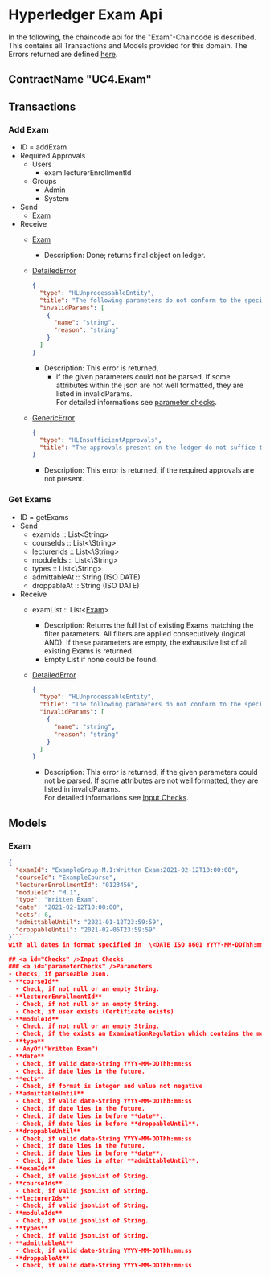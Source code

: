 # Hyperledger Exam Api

In the following, the chaincode api for the "Exam"-Chaincode is described.
This contains all Transactions and Models provided for this domain.
The Errors returned are defined [here](errors.md#Errors).

## ContractName "UC4.Exam"

## Transactions

### Add Exam
- ID = addExam
- Required Approvals
  - Users
    - exam.lecturerEnrollmentId
  - Groups
    - Admin
    - System
- Send
    - [Exam](#Exam)
- Receive
    - [Exam](#Exam)
      -  Description: Done; returns final object on ledger.
    - [DetailedError](errors.md#DetailedError) 
      ```json
      {
        "type": "HLUnprocessableEntity",
        "title": "The following parameters do not conform to the specified format",
        "invalidParams": [
          {
            "name": "string",
            "reason": "string"
          }
        ]
      }
      ```
       - Description: This error is returned, 
         - if the given parameters could not be parsed. If some attributes within the json are not well formatted, they are listed in invalidParams.  
            For detailed informations see [parameter checks](#parameterChecks).
    
    - [GenericError](errors.md#GenericError) 
      ```json
      {
        "type": "HLInsufficientApprovals",
        "title": "The approvals present on the ledger do not suffice to execute this transaction"
      }
      ```
      - Description: This error is returned, if the required approvals are not present.

### Get Exams
- ID = getExams
- Send
    - examIds :: List\<String\>
    - courseIds :: List<\String\>
    - lecturerIds :: List<\String\>
    - moduleIds :: List<\String\>
    - types :: List<\String\>
    - admittableAt :: String (ISO DATE)
    - droppableAt :: String (ISO DATE)
- Receive
    - examList :: List\<[Exam](#Exam)\>
      - Description: Returns the full list of existing Exams matching the filter parameters.
        All filters are applied consecutively (logical AND).
        If these parameters are empty, the exhaustive list of all existing Exams is returned.
      - Empty List if none could be found.

    - [DetailedError](errors.md#DetailedError) 
      ```json
      {
        "type": "HLUnprocessableEntity",
        "title": "The following parameters do not conform to the specified format",
        "invalidParams": [
          {
            "name": "string",
            "reason": "string"
          }
        ]
      }
      ```
       - Description: This error is returned, if the given parameters could not be parsed. If some attributes are not well formatted, they are listed in invalidParams.  
       For detailed informations see [Input Checks](#Checks).

## <a id="Models" />Models

### <a id="Exam" />Exam
```json
{
  "examId": "ExampleGroup:M.1:Written Exam:2021-02-12T10:00:00",
  "courseId": "ExampleCourse",
  "lecturerEnrollmentId": "0123456",
  "moduleId": "M.1",
  "type": "Written Exam",
  "date": "2021-02-12T10:00:00",
  "ects": 6,
  "admittableUntil": "2021-01-12T23:59:59",
  "droppableUntil": "2021-02-05T23:59:59"
}```
with all dates in format specified in  \<DATE ISO 8601 YYYY-MM-DDThh:mm:ss\>

## <a id="Checks" />Input Checks
### <a id="parameterChecks" />Parameters
- Checks, if parseable Json.
- **courseId**
  - Check, if not null or an empty String.
- **lecturerEnrollmentId**
  - Check, if not null or an empty String.
  - Check, if user exists (Certificate exists)
- **moduleId**
  - Check, if not null or an empty String.
  - Check, if the exists an ExaminationRegulation which contains the module.
- **type**
  - AnyOf("Written Exam")
- **date**
  - Check, if valid date-String YYYY-MM-DDThh:mm:ss
  - Check, if date lies in the future.
- **ects**
  - Check, if format is integer and value not negative
- **admittableUntil**
  - Check, if valid date-String YYYY-MM-DDThh:mm:ss
  - Check, if date lies in the future.
  - Check, if date lies in before **date**.
  - Check, if date lies in before **droppableUntil**.
- **droppableUntil**
  - Check, if valid date-String YYYY-MM-DDThh:mm:ss
  - Check, if date lies in the future.
  - Check, if date lies in before **date**.
  - Check, if date lies in after **admittableUntil**.
- **examIds**
  - Check, if valid jsonList of String.
- **courseIds**
  - Check, if valid jsonList of String.
- **lecturerIds**
  - Check, if valid jsonList of String.
- **moduleIds**
  - Check, if valid jsonList of String.
- **types**
  - Check, if valid jsonList of String.
- **admittableAt**
  - Check, if valid date-String YYYY-MM-DDThh:mm:ss
- **droppableAt**
  - Check, if valid date-String YYYY-MM-DDThh:mm:ss
